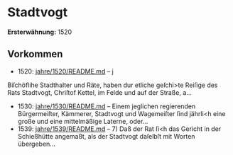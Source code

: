 # Stadtvogt

**Ersterwähnung:** 1520

## Vorkommen
- 1520: [jahre/1520/README.md](../jahre/1520/README.md) – j

Biſchöflihe Stadthalter und Räte, haben dur etliche
geſchi>te Reiſige des Rats Stadtvogt, Chriſtof Kettel, im
Felde und auf der Straße, a...
- 1530: [jahre/1530/README.md](../jahre/1530/README.md) – Einem jeglichen regierenden Bürgermeiſter, Kämmerer,
Stadtvogt und Wagemeiſter ſind jährli<h eine große und
eine mittelmäßige Laterne, oder...
- 1539: [jahre/1539/README.md](../jahre/1539/README.md) – 7) Daß der Rat ſi<h das Gericht in der Schießhütte
angemaßt, als der Stadtvogt daſelbſt mit Worten übergeben...
